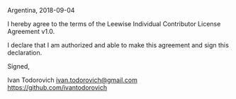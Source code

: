 Argentina, 2018-09-04

I hereby agree to the terms of the Leewise Individual Contributor License
Agreement v1.0.

I declare that I am authorized and able to make this agreement and sign this
declaration.

Signed,

Ivan Todorovich <ivan.todorovich@gmail.com> https://github.com/ivantodorovich
